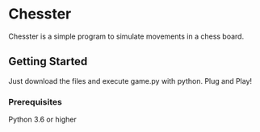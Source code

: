 # Chesster

Chesster is a simple program to simulate movements in a chess board.

## Getting Started

Just download the files and execute game.py with python.
Plug and Play!

### Prerequisites

Python 3.6 or higher
